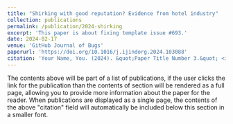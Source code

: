 ```yaml
---
title: "Shirking with good reputation? Evidence from hotel industry"
collection: publications
permalink: /publication/2024-shirking
excerpt: 'This paper is about fixing template issue #693.'
date: 2024-02-17
venue: 'GitHub Journal of Bugs'
paperurl: 'https://doi.org/10.1016/j.ijindorg.2024.103088'
citation: 'Your Name, You. (2024). &quot;Paper Title Number 3.&quot; <i>GitHub Journal of Bugs</i>. 1(3).'
---
```


The contents above will be part of a list of publications, if the user clicks the link for the publication than the contents of section will be rendered as a full page, allowing you to provide more information about the paper for the reader. When publications are displayed as a single page, the contents of the above "citation" field will automatically be included below this section in a smaller font.
